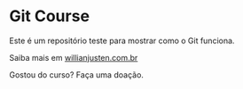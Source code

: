 # Git Course

Este é um repositório teste para mostrar como o Git funciona.

Saiba mais em [willianjusten.com.br](http://willianjusten.com.br)

Gostou do curso? Faça uma doação.